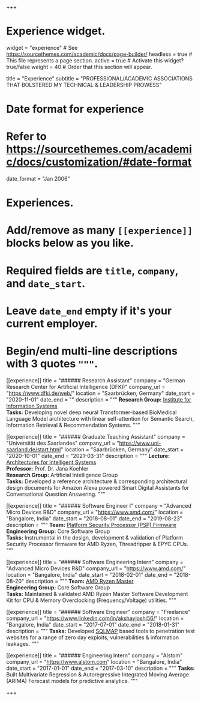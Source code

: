 +++
# Experience widget.
widget = "experience"  # See https://sourcethemes.com/academic/docs/page-builder/
headless = true  # This file represents a page section.
active = true  # Activate this widget? true/false
weight = 40  # Order that this section will appear.

title = "Experience"
subtitle = "PROFESSIONAL/ACADEMIC ASSOCIATIONS THAT BOLSTERED MY TECHNICAL & LEADERSHIP PROWESS"

# Date format for experience
#   Refer to https://sourcethemes.com/academic/docs/customization/#date-format
date_format = "Jan 2006"

# Experiences.
#   Add/remove as many `[[experience]]` blocks below as you like.
#   Required fields are `title`, `company`, and `date_start`.
#   Leave `date_end` empty if it's your current employer.
#   Begin/end multi-line descriptions with 3 quotes `"""`.

[[experience]]
  title = "###### Research Assistant"
  company = "German Research Center for Artificial Intelligence (DFKI)"
  company_url = "https://www.dfki.de/web/"
  location = "Saarbrücken, Germany"
  date_start = "2020-11-01"
  date_end = ""
  description = """ 
  **Research Group:** [Institute for Information Systems](https://www.dfki.de/en/web/research/research-departments/institute-for-information-systems/team-iwi/)  
  **Tasks:** Developing novel deep neural Transformer-based BioMedical Language Model architecture with linear self-attention for Semantic Search, Information Retrieval & Recommendation Systems.
  """

[[experience]]
  title = "###### Graduate Teaching Assistant"
  company = "Universität des Saarlandes"
  company_url = "https://www.uni-saarland.de/start.html"
  location = "Saarbrücken, Germany"
  date_start = "2020-10-01"
  date_end = "2021-03-31"
  description = """ 
  **Lecture:** [Architectures for Intelligent Systems](https://lms.sulb.uni-saarland.de/moodle/course/index.php?categoryid=1872)    
  **Professor:** Prof. Dr. Jana Koehler   
  **Research Group:** Artificial Intelligence Group   
  **Tasks:** Developed a reference architecture & corresponding architectural design documents for Amazon Alexa powered Smart Digital Assistants for Conversational Question Answering.
  """

[[experience]]
  title = "###### Software Engineer I"
  company = "Advanced Micro Devices R&D"
  company_url = "https://www.amd.com/"
  location = "Bangalore, India"
  date_start = "2018-08-01"
  date_end = "2019-08-23"
  description = """
  **Team:** [Platform Security Processor (PSP) Firmware](https://www.amd.com/en/technologies/pro-security)  
  **Engineering Group:** Core Software Group  
  **Tasks:** Instrumental in the design, development & validation of Platform Security Processor firmware for AMD Ryzen, Threadripper & EPYC CPUs.
  """

[[experience]]
  title = "###### Software Engineering Intern"
  company = "Advanced Micro Devices R&D"
  company_url = "https://www.amd.com/"
  location = "Bangalore, India"
  date_start = "2018-02-01"
  date_end = "2018-08-20"
  description = """
  **Team:** [AMD Ryzen Master](https://www.amd.com/en/technologies/ryzen-master)  
  **Engineering Group:** Core Software Group  
  **Tasks:** Maintained & validated AMD Ryzen Master Software Development Kit for CPU & Memory Overclocking (Frequency/Voltage) utilities.
  """

[[experience]]
  title = "###### Software Engineer"
  company = "Freelance"
  company_url = "https://www.linkedin.com/in/akshayjoshi56/"
  location = "Bangalore, India"
  date_start = "2017-07-01"
  date_end = "2018-01-31"
  description = """
  **Tasks:** Developed [SQLMAP](http://sqlmap.org/) based tools to penetration test websites for a range of zero day exploits, vulnerabilities & information leakages.
  """

[[experience]]
  title = "###### Engineering Intern"
  company = "Alstom"
  company_url = "https://www.alstom.com"
  location = "Bangalore, India"
  date_start = "2017-01-01"
  date_end = "2017-03-10"
  description = """
  **Tasks:** Built Multivariate Regression & Autoregressive Integrated Moving Average (ARIMA) Forecast models for predictive analytics.
  """
  
+++
